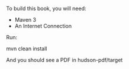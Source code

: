 To build this book, you will need:

  - Maven 3
  - An Internet Connection

Run:

   mvn clean install

And you should see a PDF in hudson-pdf/target